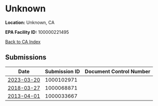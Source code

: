 # Unknown

**Location:** Unknown, CA

**EPA Facility ID:** 100000221495

[Back to CA Index](../../index.md)

## Submissions

| Date | Submission ID | Document Control Number |
|------|--------------|-------------------------|
| [2023-03-20](submissions/1000102971.md) | 1000102971 |  |
| [2018-03-27](submissions/1000068871.md) | 1000068871 |  |
| [2013-04-01](submissions/1000033667.md) | 1000033667 |  |
